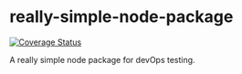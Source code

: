 # really-simple-node-package
[![Coverage Status](https://coveralls.io/repos/github/joyychang/really-simple-node-package/badge.svg?branch=master)](https://coveralls.io/github/joyychang/really-simple-node-package?branch=master)

A really simple node package for devOps testing.
